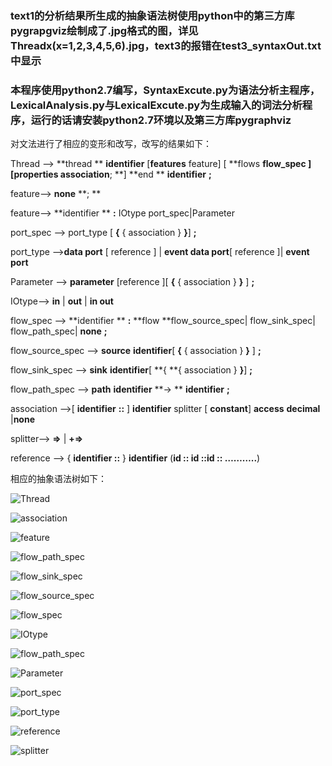 ### 	text1的分析结果所生成的抽象语法树使用python中的第三方库pygrapgviz绘制成了.jpg格式的图，详见Threadx(x=1,2,3,4,5,6).jpg，text3的报错在test3_syntaxOut.txt中显示
### 	本程序使用python2.7编写，SyntaxExcute.py为语法分析主程序，LexicalAnalysis.py与LexicalExcute.py为生成输入的词法分析程序，运行的话请安装python2.7环境以及第三方库pygraphviz



对文法进行了相应的变形和改写，改写的结果如下：

Thread --> **thread ** **identifier** \[**features** feature\] \[ **flows **flow_spec \] \[**properties** association**; **\] **end ** **identifier**  **;**

feature--> **none** **; **

feature-->  **identifier ** **:** IOtype port_spec|Parameter

port_spec --> port_type [ **{** { association } **}**] **;**

port_type -->**data port** [ reference ] | **event data port**[ reference ]| **event port**

Parameter --> **parameter** \[reference \][ **{** { association } **}** ] **;**

IOtype--> **in** | **out** | **in out** 

flow_spec --> **identifier ** **:** **flow **flow_source_spec| flow_sink_spec| flow_path_spec| **none** **;**

flow_source_spec --> **source** **identifier**[ **{** { association } **}** ] **;**

flow_sink_spec --> **sink** **identifier**[ **{ **{ association } **}**] **;**

flow_path_spec --> **path** **identifier** **-> ** **identifier** **;**

association -->[ **identifier** **::** ] **identifier** splitter [ **constant**] **access** **decimal** |**none**

splitter--> **=>** | **+=>** 

reference --> { **identifier ::** }  **identifier** (**id :: id ::id :: ………..**)

相应的抽象语法树如下：

![Thread](.\SyntaxTree\Thread.png)

![association](.\SyntaxTree\association.png)

![feature](.\SyntaxTree\feature.png)

![flow_path_spec](.\SyntaxTree\flow_path_spec.png)

![flow_sink_spec](.\SyntaxTree\flow_sink_spec.png)

![flow_source_spec](.\SyntaxTree\flow_source_spec.png)

![flow_spec](.\SyntaxTree\flow_spec.png)

![IOtype](.\SyntaxTree\IOtype.png)

![flow_path_spec](.\SyntaxTree\flow_path_spec.png)

![Parameter](.\SyntaxTree\Parameter.png)

![port_spec](.\SyntaxTree\port_spec.png)

![port_type](.\SyntaxTree\port_type.png)

![reference](.\SyntaxTree\reference.png)

![splitter](.\SyntaxTree\splitter.png)

